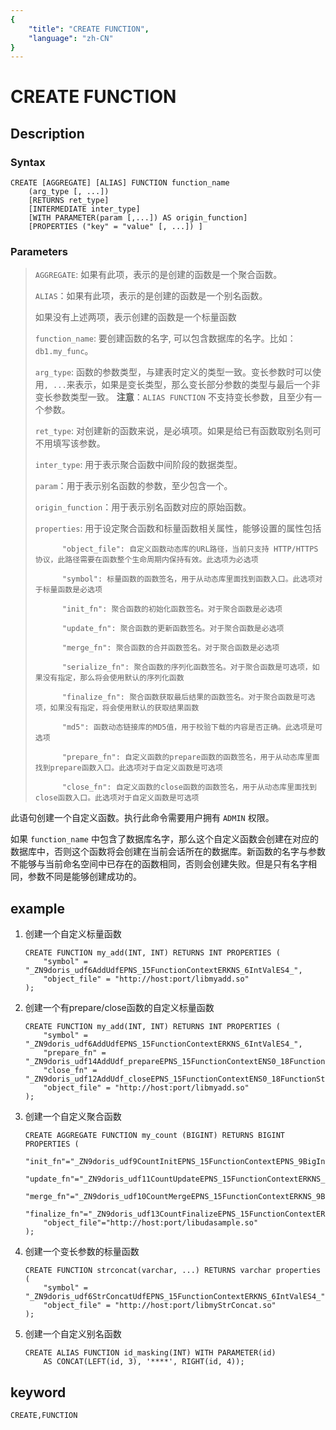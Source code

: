```yaml
---
{
    "title": "CREATE FUNCTION",
    "language": "zh-CN"
}
---
```


<!-- 
Licensed to the Apache Software Foundation (ASF) under one
or more contributor license agreements.  See the NOTICE file
distributed with this work for additional information
regarding copyright ownership.  The ASF licenses this file
to you under the Apache License, Version 2.0 (the
"License"); you may not use this file except in compliance
with the License.  You may obtain a copy of the License at

  http://www.apache.org/licenses/LICENSE-2.0

Unless required by applicable law or agreed to in writing,
software distributed under the License is distributed on an
"AS IS" BASIS, WITHOUT WARRANTIES OR CONDITIONS OF ANY
KIND, either express or implied.  See the License for the
specific language governing permissions and limitations
under the License.
-->

# CREATE FUNCTION
## Description
### Syntax

```
CREATE [AGGREGATE] [ALIAS] FUNCTION function_name
    (arg_type [, ...])
    [RETURNS ret_type]
    [INTERMEDIATE inter_type]
    [WITH PARAMETER(param [,...]) AS origin_function]
    [PROPERTIES ("key" = "value" [, ...]) ]
```

### Parameters

> `AGGREGATE`: 如果有此项，表示的是创建的函数是一个聚合函数。
> 
> `ALIAS`：如果有此项，表示的是创建的函数是一个别名函数。
> 
> 如果没有上述两项，表示创建的函数是一个标量函数
> 
> `function_name`: 要创建函数的名字, 可以包含数据库的名字。比如：`db1.my_func`。
>
> `arg_type`: 函数的参数类型，与建表时定义的类型一致。变长参数时可以使用`, ...`来表示，如果是变长类型，那么变长部分参数的类型与最后一个非变长参数类型一致。
> **注意**：`ALIAS FUNCTION` 不支持变长参数，且至少有一个参数。
> 
> `ret_type`: 对创建新的函数来说，是必填项。如果是给已有函数取别名则可不用填写该参数。
> 
> `inter_type`: 用于表示聚合函数中间阶段的数据类型。
> 
> `param`：用于表示别名函数的参数，至少包含一个。
> 
> `origin_function`：用于表示别名函数对应的原始函数。
> 
> `properties`: 用于设定聚合函数和标量函数相关属性，能够设置的属性包括
>       
>           "object_file": 自定义函数动态库的URL路径，当前只支持 HTTP/HTTPS 协议，此路径需要在函数整个生命周期内保持有效。此选项为必选项
>
>           "symbol": 标量函数的函数签名，用于从动态库里面找到函数入口。此选项对于标量函数是必选项
>
>           "init_fn": 聚合函数的初始化函数签名。对于聚合函数是必选项
>
>           "update_fn": 聚合函数的更新函数签名。对于聚合函数是必选项
>           
>           "merge_fn": 聚合函数的合并函数签名。对于聚合函数是必选项
>           
>           "serialize_fn": 聚合函数的序列化函数签名。对于聚合函数是可选项，如果没有指定，那么将会使用默认的序列化函数
>           
>           "finalize_fn": 聚合函数获取最后结果的函数签名。对于聚合函数是可选项，如果没有指定，将会使用默认的获取结果函数
>
>           "md5": 函数动态链接库的MD5值，用于校验下载的内容是否正确。此选项是可选项
> 
>           "prepare_fn": 自定义函数的prepare函数的函数签名，用于从动态库里面找到prepare函数入口。此选项对于自定义函数是可选项
> 
>           "close_fn": 自定义函数的close函数的函数签名，用于从动态库里面找到close函数入口。此选项对于自定义函数是可选项


此语句创建一个自定义函数。执行此命令需要用户拥有 `ADMIN` 权限。

如果 `function_name` 中包含了数据库名字，那么这个自定义函数会创建在对应的数据库中，否则这个函数将会创建在当前会话所在的数据库。新函数的名字与参数不能够与当前命名空间中已存在的函数相同，否则会创建失败。但是只有名字相同，参数不同是能够创建成功的。

## example

1. 创建一个自定义标量函数

	```
	CREATE FUNCTION my_add(INT, INT) RETURNS INT PROPERTIES (
   		"symbol" = 	"_ZN9doris_udf6AddUdfEPNS_15FunctionContextERKNS_6IntValES4_",
    	"object_file" = "http://host:port/libmyadd.so"
	);
	```
	
2. 创建一个有prepare/close函数的自定义标量函数

	```
	CREATE FUNCTION my_add(INT, INT) RETURNS INT PROPERTIES (
   		"symbol" = 	"_ZN9doris_udf6AddUdfEPNS_15FunctionContextERKNS_6IntValES4_",
   		"prepare_fn" = "_ZN9doris_udf14AddUdf_prepareEPNS_15FunctionContextENS0_18FunctionStateScopeE",
   		"close_fn" = "_ZN9doris_udf12AddUdf_closeEPNS_15FunctionContextENS0_18FunctionStateScopeE",
    	"object_file" = "http://host:port/libmyadd.so"
	);
	```

3. 创建一个自定义聚合函数

	```
	CREATE AGGREGATE FUNCTION my_count (BIGINT) RETURNS BIGINT PROPERTIES (
	    "init_fn"="_ZN9doris_udf9CountInitEPNS_15FunctionContextEPNS_9BigIntValE",
	    "update_fn"="_ZN9doris_udf11CountUpdateEPNS_15FunctionContextERKNS_6IntValEPNS_9BigIntValE",
	    "merge_fn"="_ZN9doris_udf10CountMergeEPNS_15FunctionContextERKNS_9BigIntValEPS2_",
	    "finalize_fn"="_ZN9doris_udf13CountFinalizeEPNS_15FunctionContextERKNS_9BigIntValE",
	    "object_file"="http://host:port/libudasample.so"
	);
	```

4. 创建一个变长参数的标量函数

    ```
    CREATE FUNCTION strconcat(varchar, ...) RETURNS varchar properties (
        "symbol" = "_ZN9doris_udf6StrConcatUdfEPNS_15FunctionContextERKNS_6IntValES4_",
        "object_file" = "http://host:port/libmyStrConcat.so"
    );
    ```

5. 创建一个自定义别名函数

    ```
    CREATE ALIAS FUNCTION id_masking(INT) WITH PARAMETER(id) 
        AS CONCAT(LEFT(id, 3), '****', RIGHT(id, 4));
    ```

## keyword

    CREATE,FUNCTION
